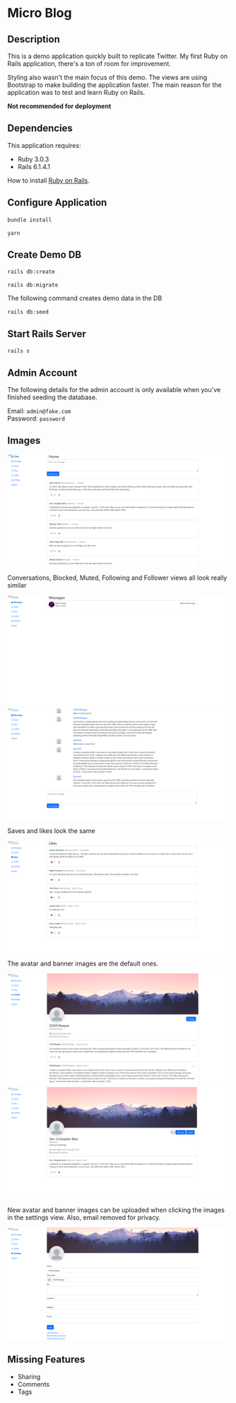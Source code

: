 # Micro Blog



## Description

This is a demo application quickly built to replicate Twitter. My first Ruby on Rails application, there's a ton of room for improvement.

Styling also wasn't the main focus of this demo. The views are using Bootstrap to make building the application faster. The main reason for the application was to test and learn Ruby on Rails.

**Not recommended for deployment**

## Dependencies

This application requires:

* Ruby 3.0.3
* Rails 6.1.4.1

How to install [Ruby on Rails](https://www.youtube.com/watch?v=3D9d0wmwHVQ).

## Configure Application

```
bundle install
```

```
yarn
```

## Create Demo DB

```
rails db:create
```
```
rails db:migrate
```
The following command creates demo data in the DB
```
rails db:seed
```

## Start Rails Server

```
rails s
```

## Admin Account

The following details for the admin account is only available when you've finished seeding the database.

Email: `admin@fake.com`  
Password: `password`

## Images

![Home](media/home.png)

Conversations, Blocked, Muted, Following and Follower views all look really similar

![Conversations](media/conversations.png)
![Messages](media/messages.png)

Saves and likes look the same

![Likes](media/likes.png)

The avatar and banner images are the default ones.

![Profile](media/profile.png)
![Profile Random](media/profile_random.png)

New avatar and banner images can be uploaded when clicking the images in the settings view. Also, email removed for privacy.

![Settings](media/settings.png)

## Missing Features

* Sharing
* Comments
* Tags
